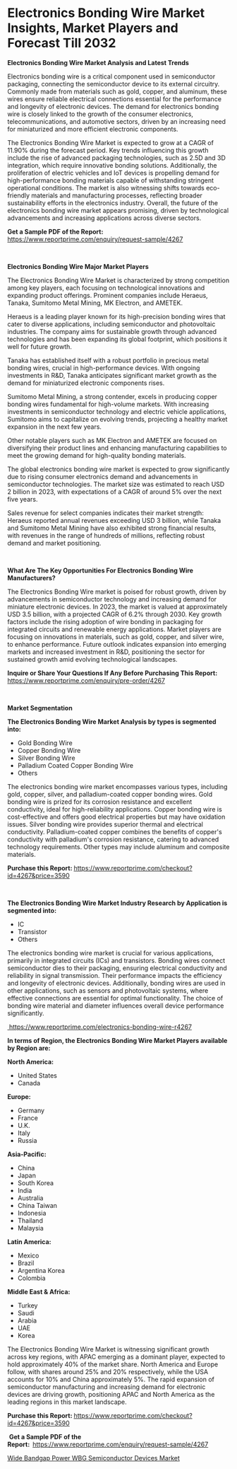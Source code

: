 <p><h1>Electronics Bonding Wire Market Insights, Market Players and Forecast Till 2032</h1></p><p><strong>Electronics Bonding Wire Market Analysis and Latest Trends</strong></p>
<p><p>Electronics bonding wire is a critical component used in semiconductor packaging, connecting the semiconductor device to its external circuitry. Commonly made from materials such as gold, copper, and aluminum, these wires ensure reliable electrical connections essential for the performance and longevity of electronic devices. The demand for electronics bonding wire is closely linked to the growth of the consumer electronics, telecommunications, and automotive sectors, driven by an increasing need for miniaturized and more efficient electronic components.</p><p>The Electronics Bonding Wire Market is expected to grow at a CAGR of 11.90% during the forecast period. Key trends influencing this growth include the rise of advanced packaging technologies, such as 2.5D and 3D integration, which require innovative bonding solutions. Additionally, the proliferation of electric vehicles and IoT devices is propelling demand for high-performance bonding materials capable of withstanding stringent operational conditions. The market is also witnessing shifts towards eco-friendly materials and manufacturing processes, reflecting broader sustainability efforts in the electronics industry. Overall, the future of the electronics bonding wire market appears promising, driven by technological advancements and increasing applications across diverse sectors.</p></p>
<p><strong>Get a Sample PDF of the Report:&nbsp;</strong> <a href="https://www.reportprime.com/enquiry/request-sample/4267?utm_campaign=2528&utm_medium=2&utm_source=Github&utm_content=ia&utm_term=19032025&utm_id=electronics-bonding-wire">https://www.reportprime.com/enquiry/request-sample/4267</a></p>
<p>&nbsp;</p>
<p><strong>Electronics Bonding Wire Major Market Players</strong></p>
<p><p>The Electronics Bonding Wire Market is characterized by strong competition among key players, each focusing on technological innovations and expanding product offerings. Prominent companies include Heraeus, Tanaka, Sumitomo Metal Mining, MK Electron, and AMETEK. </p><p>Heraeus is a leading player known for its high-precision bonding wires that cater to diverse applications, including semiconductor and photovoltaic industries. The company aims for sustainable growth through advanced technologies and has been expanding its global footprint, which positions it well for future growth.</p><p>Tanaka has established itself with a robust portfolio in precious metal bonding wires, crucial in high-performance devices. With ongoing investments in R&D, Tanaka anticipates significant market growth as the demand for miniaturized electronic components rises.</p><p>Sumitomo Metal Mining, a strong contender, excels in producing copper bonding wires fundamental for high-volume markets. With increasing investments in semiconductor technology and electric vehicle applications, Sumitomo aims to capitalize on evolving trends, projecting a healthy market expansion in the next few years.</p><p>Other notable players such as MK Electron and AMETEK are focused on diversifying their product lines and enhancing manufacturing capabilities to meet the growing demand for high-quality bonding materials. </p><p>The global electronics bonding wire market is expected to grow significantly due to rising consumer electronics demand and advancements in semiconductor technologies. The market size was estimated to reach USD 2 billion in 2023, with expectations of a CAGR of around 5% over the next five years.</p><p>Sales revenue for select companies indicates their market strength: Heraeus reported annual revenues exceeding USD 3 billion, while Tanaka and Sumitomo Metal Mining have also exhibited strong financial results, with revenues in the range of hundreds of millions, reflecting robust demand and market positioning.</p></p>
<p>&nbsp;</p>
<p><strong>What Are The Key Opportunities For Electronics Bonding Wire Manufacturers?</strong></p>
<p><p>The Electronics Bonding Wire market is poised for robust growth, driven by advancements in semiconductor technology and increasing demand for miniature electronic devices. In 2023, the market is valued at approximately USD 3.5 billion, with a projected CAGR of 6.2% through 2030. Key growth factors include the rising adoption of wire bonding in packaging for integrated circuits and renewable energy applications. Market players are focusing on innovations in materials, such as gold, copper, and silver wire, to enhance performance. Future outlook indicates expansion into emerging markets and increased investment in R&D, positioning the sector for sustained growth amid evolving technological landscapes.</p></p>
<p><strong>Inquire or Share Your Questions If Any Before Purchasing This Report:</strong> <a href="https://www.reportprime.com/enquiry/pre-order/4267?utm_campaign=2528&utm_medium=2&utm_source=Github&utm_content=ia&utm_term=19032025&utm_id=electronics-bonding-wire">https://www.reportprime.com/enquiry/pre-order/4267</a></p>
<p>&nbsp;</p>
<p><strong>Market Segmentation</strong></p>
<p><strong>The Electronics Bonding Wire Market Analysis by types is segmented into:</strong></p>
<p><ul><li>Gold Bonding Wire</li><li>Copper Bonding Wire</li><li>Silver Bonding Wire</li><li>Palladium Coated Copper Bonding Wire</li><li>Others</li></ul></p>
<p><p>The electronics bonding wire market encompasses various types, including gold, copper, silver, and palladium-coated copper bonding wires. Gold bonding wire is prized for its corrosion resistance and excellent conductivity, ideal for high-reliability applications. Copper bonding wire is cost-effective and offers good electrical properties but may have oxidation issues. Silver bonding wire provides superior thermal and electrical conductivity. Palladium-coated copper combines the benefits of copper's conductivity with palladium's corrosion resistance, catering to advanced technology requirements. Other types may include aluminum and composite materials.</p></p>
<p><strong>Purchase this Report:&nbsp;</strong><a href="https://www.reportprime.com/checkout?id=4267&price=3590&utm_campaign=2528&utm_medium=2&utm_source=Github&utm_content=ia&utm_term=19032025&utm_id=electronics-bonding-wire">https://www.reportprime.com/checkout?id=4267&price=3590</a></p>
<p>&nbsp;</p>
<p><strong>The Electronics Bonding Wire Market Industry Research by Application is segmented into:</strong></p>
<p><ul><li>IC</li><li>Transistor</li><li>Others</li></ul></p>
<p><p>The electronics bonding wire market is crucial for various applications, primarily in integrated circuits (ICs) and transistors. Bonding wires connect semiconductor dies to their packaging, ensuring electrical conductivity and reliability in signal transmission. Their performance impacts the efficiency and longevity of electronic devices. Additionally, bonding wires are used in other applications, such as sensors and photovoltaic systems, where effective connections are essential for optimal functionality. The choice of bonding wire material and diameter influences overall device performance significantly.</p></p>
<p><a href="https://www.reportprime.com/electronics-bonding-wire-r4267?utm_campaign=2528&utm_medium=2&utm_source=Github&utm_content=ia&utm_term=19032025&utm_id=electronics-bonding-wire">&nbsp;https://www.reportprime.com/electronics-bonding-wire-r4267</a></p>
<p><strong>In terms of Region, the Electronics Bonding Wire Market Players available by Region are:</strong></p>
<p>
    <p> <strong> North America: </strong>
        <ul>
            <li>United States</li>
            <li>Canada</li>
        </ul>
        </p> 
    <p> <strong> Europe: </strong>
        <ul>
            <li>Germany</li>
            <li>France</li>
            <li>U.K.</li>
            <li>Italy</li>
            <li>Russia</li>
        </ul>
        </p> 
    <p> <strong> Asia-Pacific: </strong>
        <ul>
            <li>China</li>
            <li>Japan</li>
            <li>South Korea</li>
            <li>India</li>
            <li>Australia</li>
            <li>China Taiwan</li>
            <li>Indonesia</li>
            <li>Thailand</li>
            <li>Malaysia</li>
        </ul>
        </p> 
    <p> <strong> Latin America: </strong>
        <ul>
            <li>Mexico</li>
            <li>Brazil</li>
            <li>Argentina Korea</li>
            <li>Colombia</li>
        </ul>
        </p> 
    <p> <strong> Middle East & Africa: </strong>
        <ul>
            <li>Turkey</li>
            <li>Saudi</li>
            <li>Arabia</li>
            <li>UAE</li>
            <li>Korea</li>
        </ul>
    </p>
    </p>
<p><p>The Electronics Bonding Wire Market is witnessing significant growth across key regions, with APAC emerging as a dominant player, expected to hold approximately 40% of the market share. North America and Europe follow, with shares around 25% and 20% respectively, while the USA accounts for 10% and China approximately 5%. The rapid expansion of semiconductor manufacturing and increasing demand for electronic devices are driving growth, positioning APAC and North America as the leading regions in this market landscape.</p></p>
<p><strong>Purchase this Report: </strong><a href="https://www.reportprime.com/checkout?id=4267&price=3590&utm_campaign=2528&utm_medium=2&utm_source=Github&utm_content=ia&utm_term=19032025&utm_id=electronics-bonding-wire">https://www.reportprime.com/checkout?id=4267&price=3590</a></p>
<p>&nbsp;<strong>Get a Sample PDF of the Report:&nbsp;&nbsp;</strong><a href="https://www.reportprime.com/enquiry/request-sample/4267?utm_campaign=2528&utm_medium=2&utm_source=Github&utm_content=ia&utm_term=19032025&utm_id=electronics-bonding-wire">https://www.reportprime.com/enquiry/request-sample/4267</a></p>
<p><strong></strong></p>
<p><p><a href="https://github.com/kabotcaddoub/Market-Research-Report-List-1/blob/main/wide-bandgap-power-wbg-semiconductor-devices-market.md?utm_campaign=2528&utm_medium=2&utm_source=Github&utm_content=ia&utm_term=19032025&utm_id=electronics-bonding-wire">Wide Bandgap Power WBG Semiconductor Devices Market</a></p></p>